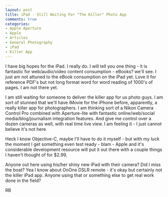 ```yaml
---
layout: post
title: iPad - Still Waiting For "The Killer" Photo App
comments: true
categories:
- Apple Aperture
- Apple
- Articles
- General Photography
- iPad
- Killer App
---
```

I have big hopes for the iPad. I really do. I will tell you one thing - it is fantastic for web/audio/video content consumption - eBooks? we'll see. I just am not attuned to the eBook consumption on the iPad yet. Love it for reference PDF's but not long format word for word reading of 1000's of pages. I am not there yet.

I am still waiting for someone to deliver the killer app for us photo guys. I am sort of stunned that we'll have iMovie for the iPhone before, apparently, a really killer app for photographers. I am thinking sort of a Nikon Camera Control Pro combined with Aperture-lite with fantastic online/web/social media/blog/journalism integration features. And give me control over a dozen cameras as well, with real time live view. I am feeling it - I just cannot believe it's not here.

Heck I know Objective-C, maybe I'll have to do it myself - but with my luck the moment I get something even test ready - blam - Apple and it's considerable development resource will put it out there with a couple things I haven't thought of for $2.99.

Anyone out here using his/her shiny new iPad with their camera? Did I miss the boat? Yea I know about OnOne DSLR remote - it's okay but certainly not the killer iPad app. Anyone using that or something else to get real work done in the field?

RB